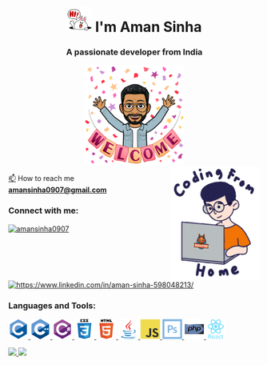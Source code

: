 <body>
<h1 align="center"><img src="https://github.com/amansinha0907/amansinha0907/blob/main/4AIB.gif" width="50"> I'm Aman Sinha</h1>
<h3 align="center">A passionate developer from India</h3>
<div id="header" align="center">
 <img width="200" src="https://github.com/amansinha0907/amansinha0907/blob/main/sticker.png">
 <!-- <img src="https://media.giphy.com/media/M9gbBd9nbDrOTu1Mqx/giphy.gif" width="100"/>-->
</div>
<!--<img src="https://github.com/amansinha0907/amansinha0907/blob/main/4AIB.gif" width="50"> <i> &nbsp;About </i>-->

<!--<p align="left"> <img src="https://komarev.com/ghpvc/?username=amansinha0907&label=Profile%20views&color=0e75b6&style=flat" alt="amansinha0907" /> </p>-->

<img alt="Night Coding" src="https://github.com/amansinha0907/amansinha0907/blob/main/giphy.gif" width="180px" align="right"/>

<p align="left"> <a href="https://twitter.com/amansinha0907" target="blank">
<!-- <img src="https://img.shields.io/twitter/follow/amansinha0907?logo=twitter&style=for-the-badge" alt="amansinha0907" /></a> --></p>

📫<a> How to reach me </a>**amansinha0907@gmail.com**

<h3 align="left">Connect with me:</h3>
<p align="left">
<a href="https://twitter.com/amansinha0907" target="blank"><img align="center" src="https://raw.githubusercontent.com/rahuldkjain/github-profile-readme-generator/master/src/images/icons/Social/twitter.svg" alt="amansinha0907" height="30" width="40" /></a>
<a href="https://www.linkedin.com/in/aman-sinha-598048213/" target="blank"><img align="center" src="https://raw.githubusercontent.com/rahuldkjain/github-profile-readme-generator/master/src/images/icons/Social/linked-in-alt.svg" alt="https://www.linkedin.com/in/aman-sinha-598048213/" height="30" width="40" /></a>
</p>


<h3 align="left">Languages and Tools:</h3>
<p align="left"> <a href="https://www.cprogramming.com/" target="_blank" rel="noreferrer"> <img src="https://raw.githubusercontent.com/devicons/devicon/master/icons/c/c-original.svg" alt="c" width="40" height="40"/> </a> <a href="https://www.w3schools.com/cpp/" target="_blank" rel="noreferrer"> <img src="https://raw.githubusercontent.com/devicons/devicon/master/icons/cplusplus/cplusplus-original.svg" alt="cplusplus" width="40" height="40"/> </a> <a href="https://www.w3schools.com/cs/" target="_blank" rel="noreferrer"> <img src="https://raw.githubusercontent.com/devicons/devicon/master/icons/csharp/csharp-original.svg" alt="csharp" width="40" height="40"/> </a> <a href="https://www.w3schools.com/css/" target="_blank" rel="noreferrer"> <img src="https://raw.githubusercontent.com/devicons/devicon/master/icons/css3/css3-original-wordmark.svg" alt="css3" width="40" height="40"/> </a> <a href="https://www.w3.org/html/" target="_blank" rel="noreferrer"> <img src="https://raw.githubusercontent.com/devicons/devicon/master/icons/html5/html5-original-wordmark.svg" alt="html5" width="40" height="40"/> </a> <a href="https://www.java.com" target="_blank" rel="noreferrer"> <img src="https://raw.githubusercontent.com/devicons/devicon/master/icons/java/java-original.svg" alt="java" width="40" height="40"/> </a> <a href="https://developer.mozilla.org/en-US/docs/Web/JavaScript" target="_blank" rel="noreferrer"> <img src="https://raw.githubusercontent.com/devicons/devicon/master/icons/javascript/javascript-original.svg" alt="javascript" width="40" height="40"/> </a> <a href="https://www.photoshop.com/en" target="_blank" rel="noreferrer"> <img src="https://raw.githubusercontent.com/devicons/devicon/master/icons/photoshop/photoshop-line.svg" alt="photoshop" width="40" height="40"/> </a> <a href="https://www.php.net" target="_blank" rel="noreferrer"> <img src="https://raw.githubusercontent.com/devicons/devicon/master/icons/php/php-original.svg" alt="php" width="40" height="40"/> </a> <a href="https://reactjs.org/" target="_blank" rel="noreferrer"> <img src="https://raw.githubusercontent.com/devicons/devicon/master/icons/react/react-original-wordmark.svg" alt="react" width="40" height="40"/> </a> </p>


<p align="left">
  <a href="https://abhigyantrips.dev/">
  <img width="49.5%" src="https://github-readme-stats.vercel.app/api?username=amansinha0907&show_icons=true&theme=dark&hide_border=true" />
    <img width="49.5%" src="https://github-readme-streak-stats.herokuapp.com/?user=amansinha0907&theme=dark&hide_border=true" />
  </a>
</p>
<!---
amansinha0907/amansinha0907 is a ✨ special ✨ repository because its `README.md` (this file) appears on your GitHub profile.
You can click the Preview link to take a look at your changes.
---></body>
